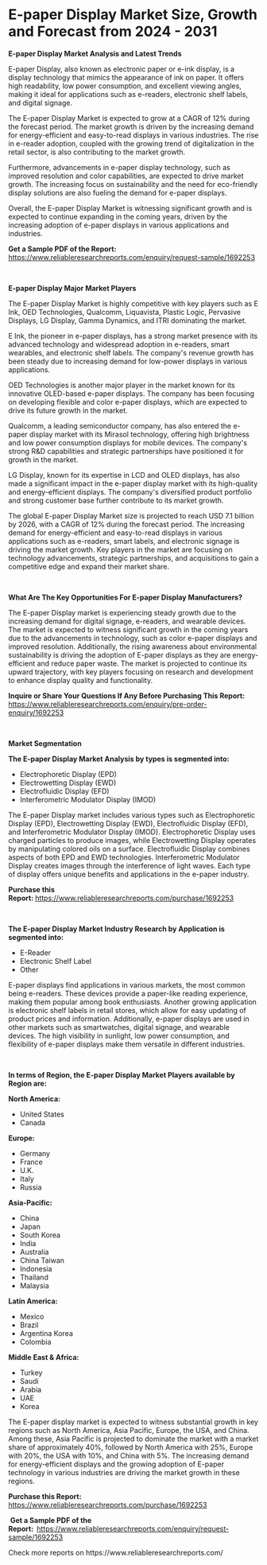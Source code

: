 <p><h1>E-paper Display Market Size, Growth and Forecast from 2024 - 2031</h1></p><p><strong>E-paper Display Market Analysis and Latest Trends</strong></p>
<p><p>E-paper Display, also known as electronic paper or e-ink display, is a display technology that mimics the appearance of ink on paper. It offers high readability, low power consumption, and excellent viewing angles, making it ideal for applications such as e-readers, electronic shelf labels, and digital signage.</p><p>The E-paper Display Market is expected to grow at a CAGR of 12% during the forecast period. The market growth is driven by the increasing demand for energy-efficient and easy-to-read displays in various industries. The rise in e-reader adoption, coupled with the growing trend of digitalization in the retail sector, is also contributing to the market growth.</p><p>Furthermore, advancements in e-paper display technology, such as improved resolution and color capabilities, are expected to drive market growth. The increasing focus on sustainability and the need for eco-friendly display solutions are also fueling the demand for e-paper displays.</p><p>Overall, the E-paper Display Market is witnessing significant growth and is expected to continue expanding in the coming years, driven by the increasing adoption of e-paper displays in various applications and industries.</p></p>
<p><strong>Get a Sample PDF of the Report:&nbsp;</strong> <a href="https://www.reliableresearchreports.com/enquiry/request-sample/1692253">https://www.reliableresearchreports.com/enquiry/request-sample/1692253</a></p>
<p>&nbsp;</p>
<p><strong>E-paper Display Major Market Players</strong></p>
<p><p>The E-paper Display Market is highly competitive with key players such as E Ink, OED Technologies, Qualcomm, Liquavista, Plastic Logic, Pervasive Displays, LG Display, Gamma Dynamics, and ITRI dominating the market. </p><p>E Ink, the pioneer in e-paper displays, has a strong market presence with its advanced technology and widespread adoption in e-readers, smart wearables, and electronic shelf labels. The company's revenue growth has been steady due to increasing demand for low-power displays in various applications.</p><p>OED Technologies is another major player in the market known for its innovative OLED-based e-paper displays. The company has been focusing on developing flexible and color e-paper displays, which are expected to drive its future growth in the market.</p><p>Qualcomm, a leading semiconductor company, has also entered the e-paper display market with its Mirasol technology, offering high brightness and low power consumption displays for mobile devices. The company's strong R&D capabilities and strategic partnerships have positioned it for growth in the market.</p><p>LG Display, known for its expertise in LCD and OLED displays, has also made a significant impact in the e-paper display market with its high-quality and energy-efficient displays. The company's diversified product portfolio and strong customer base further contribute to its market growth.</p><p>The global E-paper Display Market size is projected to reach USD 7.1 billion by 2026, with a CAGR of 12% during the forecast period. The increasing demand for energy-efficient and easy-to-read displays in various applications such as e-readers, smart labels, and electronic signage is driving the market growth. Key players in the market are focusing on technology advancements, strategic partnerships, and acquisitions to gain a competitive edge and expand their market share.</p></p>
<p>&nbsp;</p>
<p><strong>What Are The Key Opportunities For E-paper Display Manufacturers?</strong></p>
<p><p>The E-paper Display market is experiencing steady growth due to the increasing demand for digital signage, e-readers, and wearable devices. The market is expected to witness significant growth in the coming years due to the advancements in technology, such as color e-paper displays and improved resolution. Additionally, the rising awareness about environmental sustainability is driving the adoption of E-paper displays as they are energy-efficient and reduce paper waste. The market is projected to continue its upward trajectory, with key players focusing on research and development to enhance display quality and functionality.</p></p>
<p><strong>Inquire or Share Your Questions If Any Before Purchasing This Report:</strong> <a href="https://www.reliableresearchreports.com/enquiry/pre-order-enquiry/1692253">https://www.reliableresearchreports.com/enquiry/pre-order-enquiry/1692253</a></p>
<p>&nbsp;</p>
<p><strong>Market Segmentation</strong></p>
<p><strong>The E-paper Display Market Analysis by types is segmented into:</strong></p>
<p><ul><li>Electrophoretic Display (EPD)</li><li>Electrowetting Display (EWD)</li><li>Electrofluidic Display (EFD)</li><li>Interferometric Modulator Display (IMOD)</li></ul></p>
<p><p>The E-paper Display market includes various types such as Electrophoretic Display (EPD), Electrowetting Display (EWD), Electrofluidic Display (EFD), and Interferometric Modulator Display (IMOD). Electrophoretic Display uses charged particles to produce images, while Electrowetting Display operates by manipulating colored oils on a surface. Electrofluidic Display combines aspects of both EPD and EWD technologies. Interferometric Modulator Display creates images through the interference of light waves. Each type of display offers unique benefits and applications in the e-paper industry.</p></p>
<p><strong>Purchase this Report:&nbsp;</strong><a href="https://www.reliableresearchreports.com/purchase/1692253">https://www.reliableresearchreports.com/purchase/1692253</a></p>
<p>&nbsp;</p>
<p><strong>The E-paper Display Market Industry Research by Application is segmented into:</strong></p>
<p><ul><li>E-Reader</li><li>Electronic Shelf Label</li><li>Other</li></ul></p>
<p><p>E-paper displays find applications in various markets, the most common being e-readers. These devices provide a paper-like reading experience, making them popular among book enthusiasts. Another growing application is electronic shelf labels in retail stores, which allow for easy updating of product prices and information. Additionally, e-paper displays are used in other markets such as smartwatches, digital signage, and wearable devices. The high visibility in sunlight, low power consumption, and flexibility of e-paper displays make them versatile in different industries.</p></p>
<p>&nbsp;</p>
<p><strong>In terms of Region, the E-paper Display Market Players available by Region are:</strong></p>
<p>
    <p> <strong> North America: </strong>
        <ul>
            <li>United States</li>
            <li>Canada</li>
        </ul>
        </p> 
    <p> <strong> Europe: </strong>
        <ul>
            <li>Germany</li>
            <li>France</li>
            <li>U.K.</li>
            <li>Italy</li>
            <li>Russia</li>
        </ul>
        </p> 
    <p> <strong> Asia-Pacific: </strong>
        <ul>
            <li>China</li>
            <li>Japan</li>
            <li>South Korea</li>
            <li>India</li>
            <li>Australia</li>
            <li>China Taiwan</li>
            <li>Indonesia</li>
            <li>Thailand</li>
            <li>Malaysia</li>
        </ul>
        </p> 
    <p> <strong> Latin America: </strong>
        <ul>
            <li>Mexico</li>
            <li>Brazil</li>
            <li>Argentina Korea</li>
            <li>Colombia</li>
        </ul>
        </p> 
    <p> <strong> Middle East & Africa: </strong>
        <ul>
            <li>Turkey</li>
            <li>Saudi</li>
            <li>Arabia</li>
            <li>UAE</li>
            <li>Korea</li>
        </ul>
    </p>
    </p>
<p><p>The E-paper display market is expected to witness substantial growth in key regions such as North America, Asia Pacific, Europe, the USA, and China. Among these, Asia Pacific is projected to dominate the market with a market share of approximately 40%, followed by North America with 25%, Europe with 20%, the USA with 10%, and China with 5%. The increasing demand for energy-efficient displays and the growing adoption of E-paper technology in various industries are driving the market growth in these regions.</p></p>
<p><strong>Purchase this Report: </strong><a href="https://www.reliableresearchreports.com/purchase/1692253">https://www.reliableresearchreports.com/purchase/1692253</a></p>
<p>&nbsp;<strong>Get a Sample PDF of the Report:&nbsp;&nbsp;</strong><a href="https://www.reliableresearchreports.com/enquiry/request-sample/1692253">https://www.reliableresearchreports.com/enquiry/request-sample/1692253</a></p>
<p><strong></strong></p>
<p>Check more reports on https://www.reliableresearchreports.com/</p>